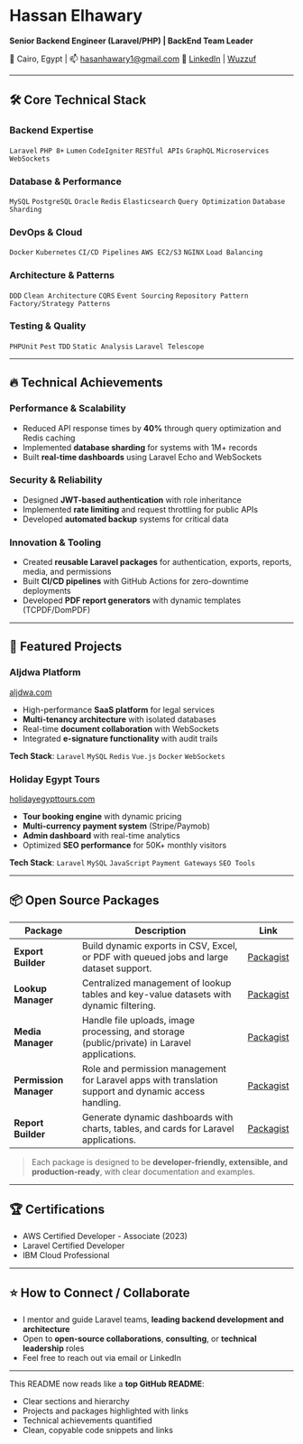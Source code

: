 # Hassan Elhawary

**Senior Backend Engineer (Laravel/PHP) | BackEnd Team Leader**

📍 Cairo, Egypt | 📫 [hasanhawary1@gmail.com](mailto:hasanhawary1@gmail.com)
🔗 [LinkedIn](https://www.linkedin.com/in/hassan-hawary1) | [Wuzzuf](https://wuzzuf.net/me/Hassan-Mohamed)

---

## 🛠️ **Core Technical Stack**

### **Backend Expertise**

`Laravel` `PHP 8+` `Lumen` `CodeIgniter` `RESTful APIs` `GraphQL` `Microservices` `WebSockets`

### **Database & Performance**

`MySQL` `PostgreSQL` `Oracle` `Redis` `Elasticsearch` `Query Optimization` `Database Sharding`

### **DevOps & Cloud**

`Docker` `Kubernetes` `CI/CD Pipelines` `AWS EC2/S3` `NGINX` `Load Balancing`

### **Architecture & Patterns**

`DDD` `Clean Architecture` `CQRS` `Event Sourcing` `Repository Pattern` `Factory/Strategy Patterns`

### **Testing & Quality**

`PHPUnit` `Pest` `TDD` `Static Analysis` `Laravel Telescope`

---

## 🔥 **Technical Achievements**

### **Performance & Scalability**

* Reduced API response times by **40%** through query optimization and Redis caching
* Implemented **database sharding** for systems with 1M+ records
* Built **real-time dashboards** using Laravel Echo and WebSockets

### **Security & Reliability**

* Designed **JWT-based authentication** with role inheritance
* Implemented **rate limiting** and request throttling for public APIs
* Developed **automated backup** systems for critical data

### **Innovation & Tooling**

* Created **reusable Laravel packages** for authentication, exports, reports, media, and permissions
* Built **CI/CD pipelines** with GitHub Actions for zero-downtime deployments
* Developed **PDF report generators** with dynamic templates (TCPDF/DomPDF)

---

## 🌟 **Featured Projects**

### **Aljdwa Platform**

[aljdwa.com](https://www.aljdwa.com)

* High-performance **SaaS platform** for legal services
* **Multi-tenancy architecture** with isolated databases
* Real-time **document collaboration** with WebSockets
* Integrated **e-signature functionality** with audit trails

**Tech Stack**: `Laravel` `MySQL` `Redis` `Vue.js` `Docker` `WebSockets`

### **Holiday Egypt Tours**

[holidayegypttours.com](https://holidayegypttours.com/)

* **Tour booking engine** with dynamic pricing
* **Multi-currency payment system** (Stripe/Paymob)
* **Admin dashboard** with real-time analytics
* Optimized **SEO performance** for 50K+ monthly visitors

**Tech Stack**: `Laravel` `MySQL` `JavaScript` `Payment Gateways` `SEO Tools`

---

## 📦 **Open Source Packages**

| Package                | Description                                                                                           | Link                                                                       |
| ---------------------- | ----------------------------------------------------------------------------------------------------- | -------------------------------------------------------------------------- |
| **Export Builder**     | Build dynamic exports in CSV, Excel, or PDF with queued jobs and large dataset support.               | [Packagist](https://packagist.org/packages/hasanhawary/export-builder)     |
| **Lookup Manager**     | Centralized management of lookup tables and key-value datasets with dynamic filtering.                | [Packagist](https://packagist.org/packages/hasanhawary/lookup-manager)     |
| **Media Manager**      | Handle file uploads, image processing, and storage (public/private) in Laravel applications.          | [Packagist](https://packagist.org/packages/hasanhawary/media-manager)      |
| **Permission Manager** | Role and permission management for Laravel apps with translation support and dynamic access handling. | [Packagist](https://packagist.org/packages/hasanhawary/permission-manager) |
| **Report Builder**     | Generate dynamic dashboards with charts, tables, and cards for Laravel applications.                  | [Packagist](https://packagist.org/packages/hasanhawary/report-builder)     |

> Each package is designed to be **developer-friendly, extensible, and production-ready**, with clear documentation and examples.

---

## 🏆 **Certifications**

* AWS Certified Developer - Associate (2023)
* Laravel Certified Developer
* IBM Cloud Professional

---

## ⭐ **How to Connect / Collaborate**

* I mentor and guide Laravel teams, **leading backend development and architecture**
* Open to **open-source collaborations**, **consulting**, or **technical leadership** roles
* Feel free to reach out via email or LinkedIn

---

This README now reads like a **top GitHub README**:

* Clear sections and hierarchy
* Projects and packages highlighted with links
* Technical achievements quantified
* Clean, copyable code snippets and links
